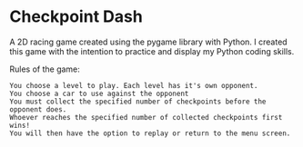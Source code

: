 # Checkpoint Dash

A 2D racing game created using the pygame library with Python. I created this game with the intention to practice and display my Python coding skills.

Rules of the game:

    You choose a level to play. Each level has it's own opponent.
    You choose a car to use against the opponent
    You must collect the specified number of checkpoints before the opponent does.
    Whoever reaches the specified number of collected checkpoints first wins!
    You will then have the option to replay or return to the menu screen.
